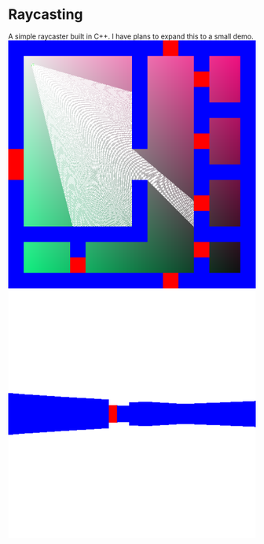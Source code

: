 # Raycasting
A simple raycaster built in C++. I have plans to expand this to a small demo.
![A view of the raycast map. There is a small green pixel with a cone of white lines coming out of it.](https://github.com/abrookst/raycasting/blob/main/map.png?raw=true) ![The first-person view represented by that map](https://github.com/abrookst/raycasting/blob/main/view.png?raw=true)
